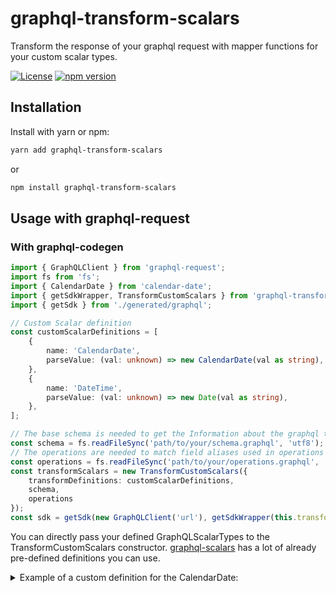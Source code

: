 # graphql-transform-scalars

Transform the response of your graphql request with mapper functions for your custom scalar types.

[![License](https://img.shields.io/badge/license-MIT-blue.svg)](LICENSE)
[![npm version](https://badge.fury.io/js/graphql-transform-scalars.svg)](https://badge.fury.io/js/graphql-transform-scalars)

## Installation
Install with yarn or npm:

```sh
yarn add graphql-transform-scalars
```
or
```sh
npm install graphql-transform-scalars
```


## Usage with graphql-request

### With graphql-codegen

```typescript
import { GraphQLClient } from 'graphql-request';
import fs from 'fs';
import { CalendarDate } from 'calendar-date';
import { getSdkWrapper, TransformCustomScalars } from 'graphql-transform-scalars';
import { getSdk } from './generated/graphql';

// Custom Scalar definition
const customScalarDefinitions = [
    {
        name: 'CalendarDate',
        parseValue: (val: unknown) => new CalendarDate(val as string),
    },
    {
        name: 'DateTime',
        parseValue: (val: unknown) => new Date(val as string),
    },
];

// The base schema is needed to get the Information about the graphql types returned from your request.
const schema = fs.readFileSync('path/to/your/schema.graphql', 'utf8');
// The operations are needed to match field aliases used in operations to the types in the schema.
const operations = fs.readFileSync('path/to/your/operations.graphql', 'utf8');
const transformScalars = new TransformCustomScalars({
    transformDefinitions: customScalarDefinitions,
    schema,
    operations
});
const sdk = getSdk(new GraphQLClient('url'), getSdkWrapper(this.transformScalars));
```

You can directly pass your defined GraphQLScalarTypes to the TransformCustomScalars constructor. [graphql-scalars](https://github.com/Urigo/graphql-scalars) has a lot of already pre-defined definitions you can use.

<details>
<summary>Example of a custom definition for the CalendarDate:</summary>

```typescript
import { GraphQLError, GraphQLScalarType, Kind } from 'graphql';
import { CalendarDate } from 'calendar-date';

export const GraphQLCalendarDate: GraphQLScalarType = new GraphQLScalarType({
    name: 'CalendarDate',

    description:
    'A field representing a date without time information according to ISO 8601. E.g. "2020-01-01".',
    
    serialize(value: unknown) {
        if (value instanceof CalendarDate) {
            return value.toString();
        }
        if (typeof value === 'string') {
            try {
                const calendarDate = new CalendarDate(value);
                return calendarDate.toString();
            } catch (e) {
                throw new TypeError(
                    `Value of type string does not represent a valid calendar date: ${value}`,
                );
            }
        }
        throw new TypeError(`Value is not an instance of CalendarDate and not a string: ${value}`);
    },
    
    parseValue(value: unknown) {
        if (value instanceof CalendarDate) {
           return value;
        }
        if (typeof value === 'string') {
            try {
                return new CalendarDate(value);
            } catch (e) {
                throw new TypeError(
                    `Value of type string does not represent a valid calendar date: ${value}`,
                );
            }
        }
        throw new TypeError(`Value is not an instance of CalendarDate and not a string: ${value}`);
    },
    
    parseLiteral(ast) {
        if (ast.kind !== Kind.STRING) {
            throw new GraphQLError(`Can only validate strings as CalendarDates but got a: ${ast.kind}`);
        }
        try {
            return new CalendarDate(ast.value);
        } catch (e) {
            throw new TypeError(
                `Value of type string does not represent a valid calendar date: ${ast.kind}`,
            );
        }
    },
});
```
</details>
